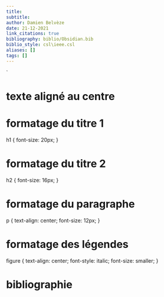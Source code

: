 ```yaml
---
title: 
subtitle:
author: Damien Belvèze
date: 21-12-2021
link_citations: true
bibliography: biblio/Obsidian.bib
biblio_style: csl\ieee.csl
aliases: []
tags: []
---
```


`
# texte aligné au centre

# formatage du titre 1

h1 {
font-size: 20px;
}

# formatage du titre 2

h2 {
font-size: 16px;
}

# formatage du paragraphe

p {
text-align: center;
font-size: 12px;
}

# formatage des légendes

figure {
  text-align: center;
  font-style: italic;
  font-size: smaller;
}

# bibliographie

